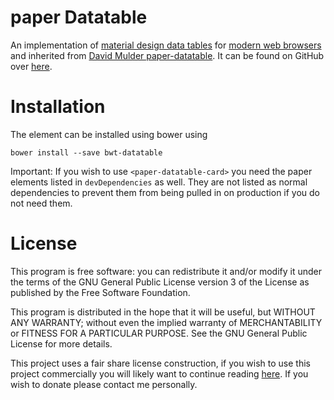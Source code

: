 paper Datatable
===
An implementation of [material design data tables](https://www.google.com/design/spec/components/data-tables.html)
for [modern web browsers](?browser-support) and inherited from [David Mulder paper-datatable](http://github.com/David-Mulder/paper-datatable).  It can be found on GitHub over 
[here](https://github.com/bluewatertracks/bwt-datatable).

Installation
===
The element can be installed using bower using

	bower install --save bwt-datatable

Important: If you wish to use `<paper-datatable-card>` you need the paper elements listed in `devDependencies` as well. They are not listed as normal dependencies to prevent them from being pulled in on production if you do not need them.

License
===

This program is free software: you can redistribute it and/or modify
it under the terms of the GNU General Public License version 3 of the License as published by
the Free Software Foundation.

This program is distributed in the hope that it will be useful,
but WITHOUT ANY WARRANTY; without even the implied warranty of
MERCHANTABILITY or FITNESS FOR A PARTICULAR PURPOSE.  See the
GNU General Public License for more details.

This project uses a fair share license construction, if you wish to use this project commercially you will likely want to
continue reading [here](https://github.com/David-Mulder/fair-share-license/blob/master/CONTRIBUTING.md). If you wish to
donate please contact me personally.

